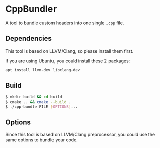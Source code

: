 CppBundler
===

A tool to bundle custom headers into one single `.cpp` file.

## Dependencies

This tool is based on LLVM/Clang, so please install them first.

If you are using Ubuntu, you could install these 2 packages:

```bash
apt install llvm-dev libclang-dev
```

## Build

```bash
$ mkdir build && cd build
$ cmake .. && cmake --build .
$ ./cpp-bundle FILE [OPTIONS]...
```

## Options

Since this tool is based on LLVM/Clang preprocessor, you could use the same options to bundle your code.
